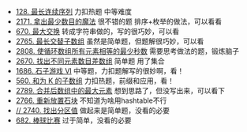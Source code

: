 - [128. 最长连续序列](https://github.com/lsill/leetcode/blob/main/c_leetcode/src/arr_pra/arr_mid.cpp?plain=1#L8) 力扣热题 中等难度
- [2171. 拿出最少数目的魔法](https://github.com/lsill/leetcode/blob/main/c_leetcode/src/arr_pra/arr_mid.cpp?plain=1#L101) 很不错的题 
排序+枚举的做法，可以看看
- [670. 最大交换](https://github.com/lsill/leetcode/blob/main/c_leetcode/src/arr_pra/arr_mid.cpp?plain=1#L151) 转成字符串做的，写的很巧妙，可以看
- [2765. 最长交替子数组](https://github.com/lsill/leetcode/blob/main/c_leetcode/src/arr_pra/arr_simple.cpp?plain=1#L6) 虽然是简单题，但题解很巧妙，可以看
- [2808. 使循环数组所有元素相等的最少秒数](https://github.com/lsill/leetcode/blob/main/c_leetcode/src/arr_pra/arr_mid.cpp?plain=1#L185)  需要思考做法的题，锻炼脑子
- [2670. 找出不同元素数目差数组](https://github.com/lsill/leetcode/blob/main/c_leetcode/src/arr_pra/arr_simple.cpp?plain=1#L69) 简单题 用了集合
- [1686. 石子游戏 VI](https://github.com/lsill/leetcode/blob/main/c_leetcode/src/arr_pra/arr_mid.cpp?plain=1#L233) 中等题，力扣题解写的很妙啊，看！
- [560. 和为 K 的子数组](https://github.com/lsill/leetcode/blob/main/c_leetcode/src/arr_pra/arr_mid.cpp?plain=1#L324)  力扣热题，前缀和应用，看！
- [2789. 合并后数组中的最大元素](https://github.com/lsill/leetcode/blob/main/c_leetcode/src/arr_pra/arr_mid.cpp?plain=1#L373) 想到思路了，但没写出来，可以看下
- [2766. 重新放置石块](https://github.com/lsill/leetcode/blob/main/c_leetcode/src/arr_pra/arr_mid.cpp?plain=1#L406) 不知道为啥用hashtable不行
- [// 2740. 找出分区值](https://github.com/lsill/leetcode/blob/main/c_leetcode/src/arr_pra/arr_mid.cpp?plain=1#L448) 做起来是简单题，没看的必要
- [682. 棒球比赛](https://github.com/lsill/leetcode/blob/main/c_leetcode/src/arr_pra/arr_simple.cpp?plain=1#L137) 过于简单，没看的必要